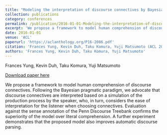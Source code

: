 ```yaml
---
title: "Modeling the interpretation of discourse connectives by Bayesian pragmatics"
collection: publications
category: conferences
permalink: /publication/2016-01-01-Modeling-the-interpretation-of-discourse
excerpt: 'We propose a framework to model human comprehension of discourse connectives. Following the Bayesian pragmatic paradigm, we advocate that discourse connectives are interpreted based on a simulation of the production process by the speaker, who, in turn, considers the ease of interpretation for the listener when choosing connectives. Evaluation against the sense annotation of the Penn Discourse Treebank confirms the superiority of the model over literal comprehension. A further experiment demonstrates that the proposed model also improves automatic discourse parsing.'
date: 2016-01-01
venue: 'ACL'
paperurl: 'https://aclanthology.org/P16-2086.pdf'
citation: 'Frances Yung, Kevin Duh, Taku Komura, Yuji Matsumoto (ACL 2016)'
authors: 'Frances Yung, Kevin Duh, Taku Komura, Yuji Matsumoto'
---
```

Frances Yung, Kevin Duh, Taku Komura, Yuji Matsumoto

<a href='https://aclanthology.org/P16-2086.pdf'>Download paper here</a>

We propose a framework to model human comprehension of discourse connectives. Following the Bayesian pragmatic paradigm, we advocate that discourse connectives are interpreted based on a simulation of the production process by the speaker, who, in turn, considers the ease of interpretation for the listener when choosing connectives. Evaluation against the sense annotation of the Penn Discourse Treebank confirms the superiority of the model over literal comprehension. A further experiment demonstrates that the proposed model also improves automatic discourse parsing.
